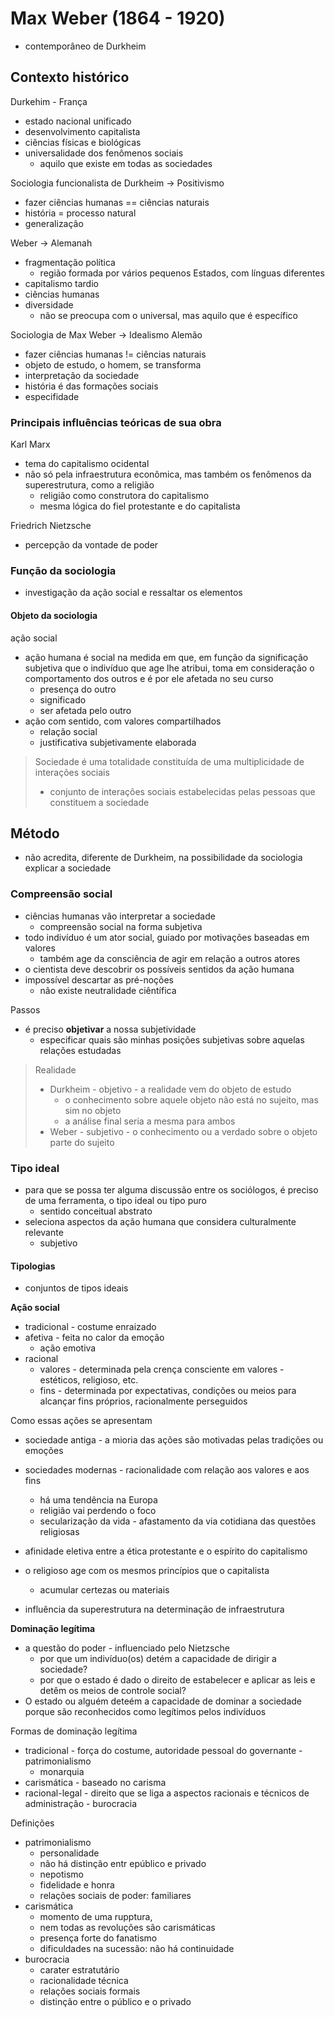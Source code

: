 # Max Weber (1864 - 1920)
- contemporâneo de Durkheim

## Contexto histórico
Durkehim - França
- estado nacional unificado
- desenvolvimento capitalista
- ciências físicas e biológicas
- universalidade dos fenômenos sociais
  - aquilo que existe em todas as sociedades

Sociologia funcionalista de Durkheim -> Positivismo
- fazer ciências humanas == ciências naturais
- história = processo natural
- generalização


Weber -> Alemanah
- fragmentação política
  - região formada por vários pequenos Estados, com línguas diferentes
- capitalismo tardio
- ciências humanas
- diversidade
  - não se preocupa com o universal, mas aquilo que é específico

Sociologia de Max Weber -> Idealismo Alemão
- fazer ciências humanas != ciências naturais
- objeto de estudo, o homem, se transforma
- interpretação da sociedade
- história é das formações sociais
- especifidade

### Principais influências teóricas de sua obra
Karl Marx
- tema do capitalismo ocidental
- não só pela infraestrutura econômica, mas também os fenômenos da superestrutura, como a religião
  - religião como construtora do capitalismo
  - mesma lógica do fiel protestante e do capitalista

Friedrich Nietzsche
- percepção da vontade de poder


### Função da sociologia
- investigação da ação social e ressaltar os elementos 

#### Objeto da sociologia
ação social
- ação humana é social na medida em que, em função da significação subjetiva que o indivíduo que age lhe atribui, toma em consideração o comportamento dos outros e é por ele afetada no seu curso 
  - presença do outro
  - significado
  - ser afetada pelo outro
- ação com sentido, com valores compartilhados
  - relação social
  - justificativa subjetivamente elaborada

> Sociedade é uma totalidade constituída de uma multiplicidade de interações sociais
> - conjunto de interações sociais estabelecidas pelas pessoas que constituem a sociedade

## Método
- não acredita, diferente de Durkheim, na possibilidade da sociologia explicar a sociedade

### Compreensão social
- ciências humanas vão interpretar a sociedade
  - compreensão social na forma subjetiva
- todo indivíduo é um ator social, guiado por motivações baseadas em valores
  - também age da consciência de agir em relação a outros atores
- o cientista deve descobrir os possíveis sentidos da ação humana
- impossível descartar as pré-noções
  - não existe neutralidade ciêntífica

Passos
- é preciso **objetivar** a nossa subjetividade
  - especificar quais são minhas posições subjetivas sobre aquelas relações estudadas


> Realidade
> - Durkheim - objetivo - a realidade vem do objeto de estudo
>   - o conhecimento sobre aquele objeto não está no sujeito, mas sim no objeto
>   - a análise final seria a mesma para ambos
> - Weber - subjetivo - o conhecimento ou a verdado sobre o objeto parte do sujeito


### Tipo ideal
- para que se possa ter alguma discussão entre os sociólogos, é preciso de uma ferramenta, o tipo ideal ou tipo puro
  - sentido conceitual abstrato
- seleciona aspectos da ação humana que considera culturalmente relevante
  - subjetivo

#### Tipologias
- conjuntos de tipos ideais

**Ação social**
- tradicional - costume enraizado
- afetiva - feita no calor da emoção
  - ação emotiva
- racional
  - valores - determinada pela crença consciente em valores - estéticos, religioso, etc.
  - fins - determinada por expectativas, condições ou meios para alcançar fins próprios, racionalmente perseguidos

Como essas ações se apresentam
- sociedade antiga - a mioria das ações são motivadas pelas tradições ou emoções
- sociedades modernas - racionalidade com relação aos valores e aos fins
  - há uma tendência na Europa
  - religião vai perdendo o foco
  - secularização da vida - afastamento da via cotidiana das questões religiosas


- afinidade eletiva entre a ética protestante e o espírito do capitalismo
- o religioso age com os mesmos princípios que o capitalista
  - acumular certezas ou materiais


- influência da superestrutura na determinação de infraestrutura


**Dominação legítima**
- a questão do poder - influenciado pelo Nietzsche
  - por que um indivíduo(os) detém a capacidade de dirigir a sociedade?
  - por que o estado é dado o direito de estabelecer e aplicar as leis e detêm os meios de controle social?
- O estado ou alguém deteém a capacidade de dominar a sociedade porque são reconhecidos como legítimos pelos indivíduos


Formas de dominação legítima
- tradicional - força do costume, autoridade pessoal do governante - patrimonialismo
  - monarquia
- carismática - baseado no carisma
- racional-legal - direito que se liga a aspectos racionais e técnicos de administração - burocracia


Definições
- patrimonialismo
  - personalidade
  - não há distinção entr epúblico e privado
  - nepotismo
  - fidelidade e honra
  - relações sociais de poder: familiares
- carismática
  - momento de uma rupptura,
  - nem todas as revoluções são carismáticas
  - presença forte do fanatismo
  - dificuldades na sucessão: não há continuidade
- burocracia
  - carater estratutário
  - racionalidade técnica
  - relações sociais formais
  - distinção entre o público e o privado